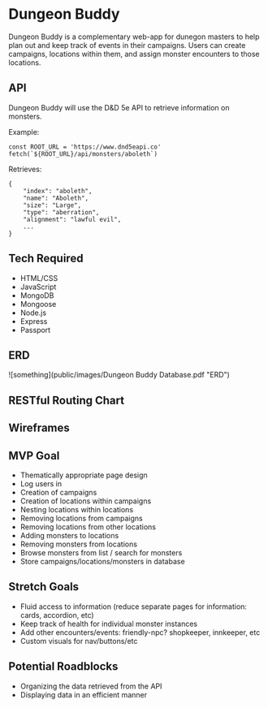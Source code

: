 # Dungeon Buddy

Dungeon Buddy is a complementary web-app for dunegon masters to help plan out and keep track of events in their campaigns. Users can create campaigns, locations within them, and assign monster encounters to those locations.

## API

Dungeon Buddy will use the D&D 5e API to retrieve information on monsters.

Example:
```
const ROOT_URL = 'https://www.dnd5eapi.co'
fetch(`${ROOT_URL}/api/monsters/aboleth`)
```
Retrieves:
```
{
    "index": "aboleth",
    "name": "Aboleth",
    "size": "Large",
    "type": "aberration",
    "alignment": "lawful evil",
    ...
}
```

## Tech Required

- HTML/CSS
- JavaScript
- MongoDB
- Mongoose
- Node.js
- Express
- Passport

## ERD

![something](public/images/Dungeon Buddy Database.pdf "ERD")

## RESTful Routing Chart



## Wireframes



## MVP Goal

- Thematically appropriate page design
- Log users in
- Creation of campaigns
- Creation of locations within campaigns
- Nesting locations within locations
- Removing locations from campaigns
- Removing locations from other locations
- Adding monsters to locations
- Removing monsters from locations
- Browse monsters from list / search for monsters
- Store campaigns/locations/monsters in database

## Stretch Goals

- Fluid access to information (reduce separate pages for information: cards, accordion, etc)
- Keep track of health for individual monster instances
- Add other encounters/events: friendly-npc? shopkeeper, innkeeper, etc
- Custom visuals for nav/buttons/etc

## Potential Roadblocks

- Organizing the data retrieved from the API
- Displaying data in an efficient manner
